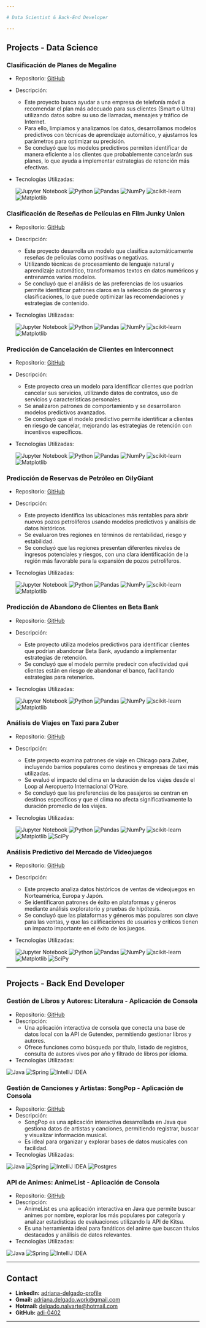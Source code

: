 ```yaml
---

# Data Scientist & Back-End Developer

---
```


## Projects - Data Science

### **Clasificación de Planes de Megaline**
- Repositorio: [GitHub](https://github.com/adi-0402/TT-clasificacion-plan-telefonico)
- Descripción:
  - Este proyecto busca ayudar a una empresa de telefonía móvil a recomendar el plan más adecuado para sus clientes (Smart o Ultra) utilizando datos sobre su uso de llamadas, mensajes y tráfico de Internet.
  - Para ello, limpiamos y analizamos los datos, desarrollamos modelos predictivos con técnicas de aprendizaje automático, y ajustamos los parámetros para optimizar su precisión.
  - Se concluyó que los modelos predictivos permiten identificar de manera eficiente a los clientes que probablemente cancelarán sus planes, lo que ayuda a implementar estrategias de retención más efectivas.
- Tecnologías Utilizadas:

  ![Jupyter Notebook](https://img.shields.io/badge/jupyter-%23FA0F00.svg?style=for-the-badge&logo=jupyter&logoColor=white)
  ![Python](https://img.shields.io/badge/python-3670A0?style=for-the-badge&logo=python&logoColor=ffdd54)
  ![Pandas](https://img.shields.io/badge/pandas-%23150458.svg?style=for-the-badge&logo=pandas&logoColor=white)
  ![NumPy](https://img.shields.io/badge/numpy-%23013243.svg?style=for-the-badge&logo=numpy&logoColor=white)
  ![scikit-learn](https://img.shields.io/badge/scikit--learn-%23F7931E.svg?style=for-the-badge&logo=scikit-learn&logoColor=white)
  ![Matplotlib](https://img.shields.io/badge/Matplotlib-%23ffffff.svg?style=for-the-badge&logo=Matplotlib&logoColor=black)

### **Clasificación de Reseñas de Películas en Film Junky Union**
- Repositorio: [GitHub](https://github.com/adi-0402/TT-clasificacion-peliculas)
- Descripción:
  - Este proyecto desarrolla un modelo que clasifica automáticamente reseñas de películas como positivas o negativas.
  - Utilizando técnicas de procesamiento de lenguaje natural y aprendizaje automático, transformamos textos en datos numéricos y entrenamos varios modelos.
  - Se concluyó que el análisis de las preferencias de los usuarios permite identificar patrones claros en la selección de géneros y clasificaciones, lo que puede optimizar las recomendaciones y estrategias de contenido.
- Tecnologías Utilizadas:

  ![Jupyter Notebook](https://img.shields.io/badge/jupyter-%23FA0F00.svg?style=for-the-badge&logo=jupyter&logoColor=white)
  ![Python](https://img.shields.io/badge/python-3670A0?style=for-the-badge&logo=python&logoColor=ffdd54)
  ![Pandas](https://img.shields.io/badge/pandas-%23150458.svg?style=for-the-badge&logo=pandas&logoColor=white)
  ![NumPy](https://img.shields.io/badge/numpy-%23013243.svg?style=for-the-badge&logo=numpy&logoColor=white)
  ![scikit-learn](https://img.shields.io/badge/scikit--learn-%23F7931E.svg?style=for-the-badge&logo=scikit-learn&logoColor=white)
  ![Matplotlib](https://img.shields.io/badge/Matplotlib-%23ffffff.svg?style=for-the-badge&logo=Matplotlib&logoColor=black)

### **Predicción de Cancelación de Clientes en Interconnect**
- Repositorio: [GitHub](https://github.com/adi-0402/TT-prediccion-cancelacion)
- Descripción:
  - Este proyecto crea un modelo para identificar clientes que podrían cancelar sus servicios, utilizando datos de contratos, uso de servicios y características personales.
  - Se analizaron patrones de comportamiento y se desarrollaron modelos predictivos avanzados.
  - Se concluyó que el modelo predictivo permite identificar a clientes en riesgo de cancelar, mejorando las estrategias de retención con incentivos específicos.
- Tecnologías Utilizadas:

  ![Jupyter Notebook](https://img.shields.io/badge/jupyter-%23FA0F00.svg?style=for-the-badge&logo=jupyter&logoColor=white)
  ![Python](https://img.shields.io/badge/python-3670A0?style=for-the-badge&logo=python&logoColor=ffdd54)
  ![Pandas](https://img.shields.io/badge/pandas-%23150458.svg?style=for-the-badge&logo=pandas&logoColor=white)
  ![NumPy](https://img.shields.io/badge/numpy-%23013243.svg?style=for-the-badge&logo=numpy&logoColor=white)
  ![scikit-learn](https://img.shields.io/badge/scikit--learn-%23F7931E.svg?style=for-the-badge&logo=scikit-learn&logoColor=white)
  ![Matplotlib](https://img.shields.io/badge/Matplotlib-%23ffffff.svg?style=for-the-badge&logo=Matplotlib&logoColor=black)

### **Predicción de Reservas de Petróleo en OilyGiant**
- Repositorio: [GitHub](https://github.com/adi-0402/TT-prediccion-reserva-petroleo)
- Descripción:
  - Este proyecto identifica las ubicaciones más rentables para abrir nuevos pozos petrolíferos usando modelos predictivos y análisis de datos históricos.
  - Se evaluaron tres regiones en términos de rentabilidad, riesgo y estabilidad.
  - Se concluyó que las regiones presentan diferentes niveles de ingresos potenciales y riesgos, con una clara identificación de la región más favorable para la expansión de pozos petrolíferos.
- Tecnologías Utilizadas:

  ![Jupyter Notebook](https://img.shields.io/badge/jupyter-%23FA0F00.svg?style=for-the-badge&logo=jupyter&logoColor=white)
  ![Python](https://img.shields.io/badge/python-3670A0?style=for-the-badge&logo=python&logoColor=ffdd54)
  ![Pandas](https://img.shields.io/badge/pandas-%23150458.svg?style=for-the-badge&logo=pandas&logoColor=white)
  ![NumPy](https://img.shields.io/badge/numpy-%23013243.svg?style=for-the-badge&logo=numpy&logoColor=white)
  ![scikit-learn](https://img.shields.io/badge/scikit--learn-%23F7931E.svg?style=for-the-badge&logo=scikit-learn&logoColor=white)
  ![Matplotlib](https://img.shields.io/badge/Matplotlib-%23ffffff.svg?style=for-the-badge&logo=Matplotlib&logoColor=black)

### **Predicción de Abandono de Clientes en Beta Bank**
- Repositorio: [GitHub](https://github.com/adi-0402/TT-prediccion-abandono-banco)
- Descripción:
  - Este proyecto utiliza modelos predictivos para identificar clientes que podrían abandonar Beta Bank, ayudando a implementar estrategias de retención.
  - Se concluyó que el modelo permite predecir con efectividad qué clientes están en riesgo de abandonar el banco, facilitando estrategias para retenerlos.
- Tecnologías Utilizadas:

  ![Jupyter Notebook](https://img.shields.io/badge/jupyter-%23FA0F00.svg?style=for-the-badge&logo=jupyter&logoColor=white)
  ![Python](https://img.shields.io/badge/python-3670A0?style=for-the-badge&logo=python&logoColor=ffdd54)
  ![Pandas](https://img.shields.io/badge/pandas-%23150458.svg?style=for-the-badge&logo=pandas&logoColor=white)
  ![NumPy](https://img.shields.io/badge/numpy-%23013243.svg?style=for-the-badge&logo=numpy&logoColor=white)
  ![scikit-learn](https://img.shields.io/badge/scikit--learn-%23F7931E.svg?style=for-the-badge&logo=scikit-learn&logoColor=white)
  ![Matplotlib](https://img.shields.io/badge/Matplotlib-%23ffffff.svg?style=for-the-badge&logo=Matplotlib&logoColor=black)

### **Análisis de Viajes en Taxi para Zuber**
- Repositorio: [GitHub](https://github.com/adi-0402/TT-analisis-viajes-taxi)
- Descripción:
  - Este proyecto examina patrones de viaje en Chicago para Zuber, incluyendo barrios populares como destinos y empresas de taxi más utilizadas.
  - Se evaluó el impacto del clima en la duración de los viajes desde el Loop al Aeropuerto Internacional O'Hare.
  - Se concluyó que las preferencias de los pasajeros se centran en destinos específicos y que el clima no afecta significativamente la duración promedio de los viajes.
- Tecnologías Utilizadas:

  ![Jupyter Notebook](https://img.shields.io/badge/jupyter-%23FA0F00.svg?style=for-the-badge&logo=jupyter&logoColor=white)
  ![Python](https://img.shields.io/badge/python-3670A0?style=for-the-badge&logo=python&logoColor=ffdd54)
  ![Pandas](https://img.shields.io/badge/pandas-%23150458.svg?style=for-the-badge&logo=pandas&logoColor=white)
  ![NumPy](https://img.shields.io/badge/numpy-%23013243.svg?style=for-the-badge&logo=numpy&logoColor=white)
  ![scikit-learn](https://img.shields.io/badge/scikit--learn-%23F7931E.svg?style=for-the-badge&logo=scikit-learn&logoColor=white)
  ![Matplotlib](https://img.shields.io/badge/Matplotlib-%23ffffff.svg?style=for-the-badge&logo=Matplotlib&logoColor=black)
  ![SciPy](https://img.shields.io/badge/SciPy-%230C55A5.svg?style=for-the-badge&logo=scipy&logoColor=%white)

### **Análisis Predictivo del Mercado de Videojuegos**
- Repositorio: [GitHub](https://github.com/adi-0402/TT-analisis-videojuegos)
- Descripción:
  - Este proyecto analiza datos históricos de ventas de videojuegos en Norteamérica, Europa y Japón.
  - Se identificaron patrones de éxito en plataformas y géneros mediante análisis exploratorio y pruebas de hipótesis.
  - Se concluyó que las plataformas y géneros más populares son clave para las ventas, y que las calificaciones de usuarios y críticos tienen un impacto importante en el éxito de los juegos.
- Tecnologías Utilizadas:

  ![Jupyter Notebook](https://img.shields.io/badge/jupyter-%23FA0F00.svg?style=for-the-badge&logo=jupyter&logoColor=white)
  ![Python](https://img.shields.io/badge/python-3670A0?style=for-the-badge&logo=python&logoColor=ffdd54)
  ![Pandas](https://img.shields.io/badge/pandas-%23150458.svg?style=for-the-badge&logo=pandas&logoColor=white)
  ![NumPy](https://img.shields.io/badge/numpy-%23013243.svg?style=for-the-badge&logo=numpy&logoColor=white)
  ![scikit-learn](https://img.shields.io/badge/scikit--learn-%23F7931E.svg?style=for-the-badge&logo=scikit-learn&logoColor=white)
  ![Matplotlib](https://img.shields.io/badge/Matplotlib-%23ffffff.svg?style=for-the-badge&logo=Matplotlib&logoColor=black)
  ![SciPy](https://img.shields.io/badge/SciPy-%230C55A5.svg?style=for-the-badge&logo=scipy&logoColor=%white)

---

## Projects - Back End Developer

### **Gestión de Libros y Autores: Literalura - Aplicación de Consola**
- Repositorio: [GitHub](https://github.com/adi-0402/AL-literalura)
- Descripción:
  - Una aplicación interactiva de consola que conecta una base de datos local con la API de Gutendex, permitiendo gestionar libros y autores.
  - Ofrece funciones como búsqueda por título, listado de registros, consulta de autores vivos por año y filtrado de libros por idioma.
- Tecnologías Utilizadas:

![Java](https://img.shields.io/badge/java-%23ED8B00.svg?style=for-the-badge&logo=openjdk&logoColor=white)
![Spring](https://img.shields.io/badge/spring-%236DB33F.svg?style=for-the-badge&logo=spring&logoColor=white)
![IntelliJ IDEA](https://img.shields.io/badge/IntelliJIDEA-000000.svg?style=for-the-badge&logo=intellij-idea&logoColor=white)

### **Gestión de Canciones y Artistas: SongPop - Aplicación de Consola**
- Repositorio: [GitHub](https://github.com/adi-0402/AL-songpop)
- Descripción:
  - SongPop es una aplicación interactiva desarrollada en Java que gestiona datos de artistas y canciones, permitiendo registrar, buscar y visualizar información musical.
  - Es ideal para organizar y explorar bases de datos musicales con facilidad.
- Tecnologías Utilizadas:

![Java](https://img.shields.io/badge/java-%23ED8B00.svg?style=for-the-badge&logo=openjdk&logoColor=white)
![Spring](https://img.shields.io/badge/spring-%236DB33F.svg?style=for-the-badge&logo=spring&logoColor=white)
![IntelliJ IDEA](https://img.shields.io/badge/IntelliJIDEA-000000.svg?style=for-the-badge&logo=intellij-idea&logoColor=white)
![Postgres](https://img.shields.io/badge/postgres-%23316192.svg?style=for-the-badge&logo=postgresql&logoColor=white)

### **API de Animes: AnimeList - Aplicación de Consola**
- Repositorio: [GitHub](https://github.com/adi-0402/AL-animelist)
- Descripción:
  - AnimeList es una aplicación interactiva en Java que permite buscar animes por nombre, explorar los más populares por categoría y analizar estadísticas de evaluaciones utilizando la API de Kitsu.
  - Es una herramienta ideal para fanáticos del anime que buscan títulos destacados y análisis de datos relevantes.
- Tecnologías Utilizadas:

![Java](https://img.shields.io/badge/java-%23ED8B00.svg?style=for-the-badge&logo=openjdk&logoColor=white)
![Spring](https://img.shields.io/badge/spring-%236DB33F.svg?style=for-the-badge&logo=spring&logoColor=white)
![IntelliJ IDEA](https://img.shields.io/badge/IntelliJIDEA-000000.svg?style=for-the-badge&logo=intellij-idea&logoColor=white)

---

## Contact
- **LinkedIn:** [adriana-delgado-profile](https://linkedin.com/in/adriana-delgado-profile)
- **Gmail:** [adriana.delgado.work@gmail.com](mailto:adriana.delgado.work@gmail.com)
- **Hotmail:** [delgado.nalvarte@hotmail.com](mailto:delgado.nalvarte@hotmail.com)
- **GitHub:** [adi-0402](https://github.com/adi-0402)

---
